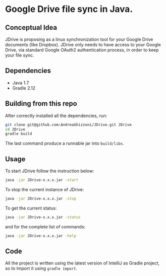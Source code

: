# Google Drive file sync in Java.

## Conceptual Idea
JDrive is proposing as a linux synchronization tool for your Google 
Drive documents (like Dropbox).
JDrive only needs to have access to your Google Drive, via standard 
Google OAuth2 authentication process, in order to keep your file sync.

## Dependencies
- Java 1.7
- Gradle 2.12

## Building from this repo
After correctly installed all the dependencies, run:
```bash
git clone git@github.com:AndreaGhizzoni/JDrive.git JDrive
cd JDrive
gradle build
```
The last command produce a runnable jar into `build/libs`.

## Usage
To start JDrive follow the instruction below:
```bash
java -jar JDrive-x.x.x.jar -start
```

To stop the current instance of JDrive:
```bash
java -jar JDrive-x.x.x.jar -stop
```

To get the current status:
```bash
java -jar JDrive-x.x.x.jar -status
```

and for the complete list of commands:
```bash
java -jar JDrive-x.x.x.jar -help
```

## Code
All the project is written using the latest version of IntelliJ as
Gradle project, so to Import it using `gradle import`.